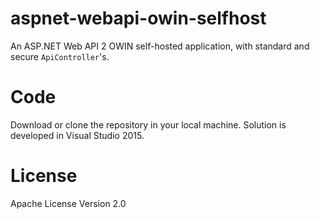 # aspnet-webapi-owin-selfhost
An ASP.NET Web API 2 OWIN self-hosted application, with standard and secure `ApiController`'s.

# Code
Download or clone the repository in your local machine.
Solution is developed in Visual Studio 2015.

# License
Apache License Version 2.0
